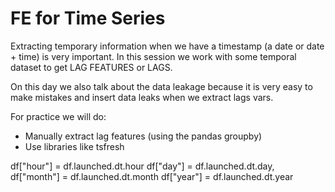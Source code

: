 # FE for Time Series 

Extracting temporary information when we have a timestamp (a date or date + time) is very important. In this session we work with some temporal dataset to get LAG FEATURES or LAGS.

On this day we also talk about the data leakage because it is very easy to make mistakes and insert data leaks when we extract lags vars.

For practice we will do:
- Manually extract lag features (using the pandas groupby)
- Use libraries like tsfresh


df["hour"]  = df.launched.dt.hour
df["day"]   = df.launched.dt.day,
df["month"] = df.launched.dt.month
df["year"]  = df.launched.dt.year